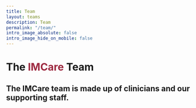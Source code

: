 ```yaml
---
title: Team
layout: teams
description: Team
permalink: "/team/"
intro_image_absolute: false
intro_image_hide_on_mobile: false
---
```


# The <span style='color: #9d2940'>IMCare</span> Team

## The IMCare team is made up of clinicians and our supporting staff.
